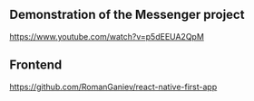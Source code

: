 ## Demonstration of the Messenger project

https://www.youtube.com/watch?v=p5dEEUA2QpM

## Frontend

https://github.com/RomanGaniev/react-native-first-app
